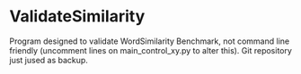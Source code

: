 # ValidateSimilarity

Program designed to validate WordSimilarity Benchmark, not command line friendly (uncomment lines on main_control_xy.py to alter this). Git repository just jused as backup.
